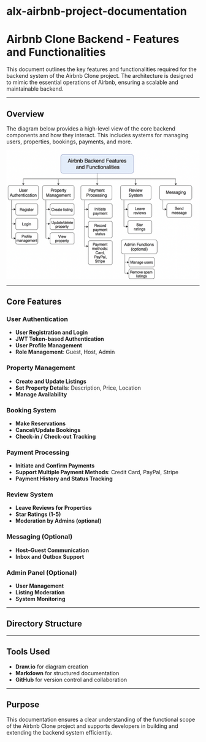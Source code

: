# alx-airbnb-project-documentation
# Airbnb Clone Backend - Features and Functionalities

This document outlines the key features and functionalities required for the backend system of the Airbnb Clone project. The architecture is designed to mimic the essential operations of Airbnb, ensuring a scalable and maintainable backend.

---

##  Overview

The diagram below provides a high-level view of the core backend components and how they interact. This includes systems for managing users, properties, bookings, payments, and more.


![alt text](alx-airbnb-project-documentation.png)

---

##  Core Features

### User Authentication
- **User Registration and Login**
- **JWT Token-based Authentication**
- **User Profile Management**
- **Role Management**: Guest, Host, Admin

### Property Management
- **Create and Update Listings**
- **Set Property Details**: Description, Price, Location
- **Manage Availability**

###  Booking System
- **Make Reservations**
- **Cancel/Update Bookings**
- **Check-in / Check-out Tracking**

###  Payment Processing
- **Initiate and Confirm Payments**
- **Support Multiple Payment Methods**: Credit Card, PayPal, Stripe
- **Payment History and Status Tracking**

###  Review System
- **Leave Reviews for Properties**
- **Star Ratings (1-5)**
- **Moderation by Admins (optional)**

###  Messaging (Optional)
- **Host–Guest Communication**
- **Inbox and Outbox Support**

###  Admin Panel (Optional)
- **User Management**
- **Listing Moderation**
- **System Monitoring**

---

##  Directory Structure


---

## Tools Used

- **Draw.io** for diagram creation
- **Markdown** for structured documentation
- **GitHub** for version control and collaboration

---

##  Purpose

This documentation ensures a clear understanding of the functional scope of the Airbnb Clone project and supports developers in building and extending the backend system efficiently.



